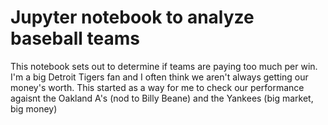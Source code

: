 # Jupyter notebook to analyze baseball teams
This notebook sets out to determine if teams are paying too much per win.
I'm a big Detroit Tigers fan and I often think we aren't always getting our money's worth.
This started as a way for me to check our performance agaisnt the Oakland A's (nod to Billy Beane) and the Yankees (big market, big money)
